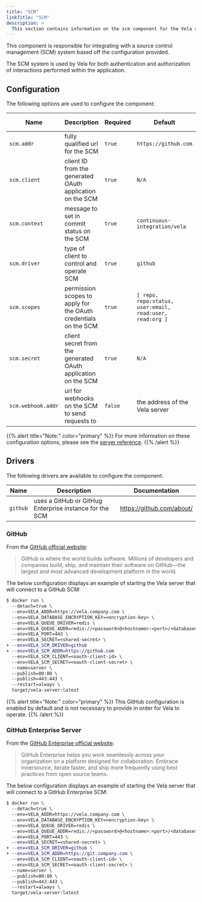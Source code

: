 ```yaml
---
title: "SCM"
linkTitle: "SCM"
description: >
  This section contains information on the scm component for the Vela server.
---
```


This component is responsible for integrating with a source control management (SCM) system based off the configuration provided.

The SCM system is used by Vela for both authentication and authorization of interactions performed within the application.

## Configuration

The following options are used to configure the component:

| Name               | Description                                                     | Required | Default                                                  | Environment Variables                         |
| ------------------ | --------------------------------------------------------------- | -------- | -------------------------------------------------------- | --------------------------------------------- |
| `scm.addr`         | fully qualified url for the SCM                                 | `true`   | `https://github.com`                                     | `SCM_ADDR`<br>`VELA_SCM_ADDR`                 |
| `scm.client`       | client ID from the generated OAuth application on the SCM       | `true`   | `N/A`                                                    | `SCM_CLIENT`<br>`VELA_SCM_CLIENT`             |
| `scm.context`      | message to set in commit status on the SCM                      | `true`   | `continuous-integration/vela`                            | `SCM_CONTEXT`<br>`VELA_SCM_CONTEXT`           |
| `scm.driver`       | type of client to control and operate SCM                       | `true`   | `github`                                                 | `SCM_DRIVER`<br>`VELA_SCM_DRIVER`             |
| `scm.scopes`       | permission scopes to apply for the OAuth credentials on the SCM | `true`   | `[ repo, repo:status, user:email, read:user, read:org ]` | `SCM_SCOPES`<br>`VELA_SCM_SCOPES`             |
| `scm.secret`       | client secret from the generated OAuth application on the SCM   | `true`   | `N/A`                                                    | `SCM_SECRET`<br>`VELA_SCM_SECRET`             |
| `scm.webhook.addr` | url for webhooks on the SCM to send requests to                 | `false`  | the address of the Vela server                           | `SCM_WEBHOOK_ADDR`<br>`VELA_SCM_WEBHOOK_ADDR` |

{{% alert title="Note:" color="primary" %}}
For more information on these configuration options, please see the [server reference](/docs/administration/server/reference/).
{{% /alert %}}

## Drivers

The following drivers are available to configure the component:

| Name     | Description                                             | Documentation             |
| -------- | ------------------------------------------------------- | ------------------------- |
| `github` | uses a GitHub or GitHug Enterprise instance for the SCM | https://github.com/about/ |

### GitHub

From the [GitHub official website](https://github.com/about/):

> GitHub is where the world builds software. Millions of developers and companies build, ship, and maintain their software on GitHub—the largest and most advanced development platform in the world.

The below configuration displays an example of starting the Vela server that will connect to a GitHub SCM:

```diff
$ docker run \
  --detach=true \
  --env=VELA_ADDR=https://vela.company.com \
  --env=VELA_DATABASE_ENCRYPTION_KEY=<encryption-key> \
  --env=VELA_QUEUE_DRIVER=redis \
  --env=VELA_QUEUE_ADDR=redis://<password>@<hostname>:<port>/<database> \
  --env=VELA_PORT=443 \
  --env=VELA_SECRET=<shared-secret> \
+ --env=VELA_SCM_DRIVER=github
+ --env=VELA_SCM_ADDR=https://github.com
  --env=VELA_SCM_CLIENT=<oauth-client-id> \
  --env=VELA_SCM_SECRET=<oauth-client-secret> \
  --name=server \
  --publish=80:80 \
  --publish=443:443 \
  --restart=always \
  target/vela-server:latest
```

{{% alert title="Note:" color="primary" %}}
This GitHub configuration is enabled by default and is not necessary to provide in order for Vela to operate.
{{% /alert %}}

### GitHub Enterprise Server

From the [GitHub Enterprise official website](https://github.com/enterprise):

> GitHub Enterprise helps you work seamlessly across your organization on a platform designed for collaboration. Embrace innersource, iterate faster, and ship more frequently using best practices from open source teams.

The below configuration displays an example of starting the Vela server that will connect to a GitHub Enterprise SCM:

```diff
$ docker run \
  --detach=true \
  --env=VELA_ADDR=https://vela.company.com \
  --env=VELA_DATABASE_ENCRYPTION_KEY=<encryption-key> \
  --env=VELA_QUEUE_DRIVER=redis \
  --env=VELA_QUEUE_ADDR=redis://<password>@<hostname>:<port>/<database> \
  --env=VELA_PORT=443 \
  --env=VELA_SECRET=<shared-secret> \
+ --env=VELA_SCM_DRIVER=github \
+ --env=VELA_SCM_ADDR=https://git.company.com \
  --env=VELA_SCM_CLIENT=<oauth-client-id> \
  --env=VELA_SCM_SECRET=<oauth-client-secret> \
  --name=server \
  --publish=80:80 \
  --publish=443:443 \
  --restart=always \
  target/vela-server:latest
```